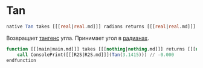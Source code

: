 # Tan

```sql
native Tan takes [[[real|real.md]]] radians returns [[[real|real.md]]]
```

Возвращает [тангенс](https://w.wiki/9ot7) угла. Принимает угол в [радианах](https://w.wiki/7YCS).

```sql
function [[[main|main.md]]] takes [[[nothing|nothing.md]]] returns [[[nothing|nothing.md]]]
    call ConsolePrint([[[R2S|R2S.md]]](Tan(3.1415))) // -0.000
endfunction
```